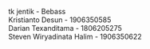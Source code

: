 tk jentik - Bebass<br>
Kristianto Desun - 1906350585<br>
Darian Texanditama - 1806205275<br>
Steven Wiryadinata Halim - 1906350622<br>